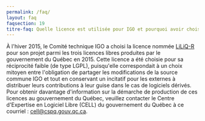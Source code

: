 ```yaml
---
permalink: /faq/
layout: faq
faqsection: 19
titre-faq: Quelle licence est utilisée pour IGO et pourquoi avoir choisi cette licence ?
---
```


À l'hiver 2015, le Comité technique IGO a choisi la licence nommée [LiLiQ-R](LICENCE.txt) pour son projet parmi les trois licences libres produites par le gouvernement du Québec en 2015. Cette licence a été choisie pour sa réciprocité faible (de type LGPL), puisqu'elle correspondait à un choix mitoyen entre l'obligation de partager les modifications de la source commune IGO et tout en conservant un incitatif pour les externes à distribuer leurs contributions à leur guise dans le cas de logiciels dérivés.
Pour obtenir davantage d'information sur la démarche de production de ces licences au gouvernement du Québec, veuillez contacter le Centre d'Expertise en Logiciel Libre (CELL) du gouvernement du Québec à ce courriel : <cell@cspq.gouv.qc.ca>. 
